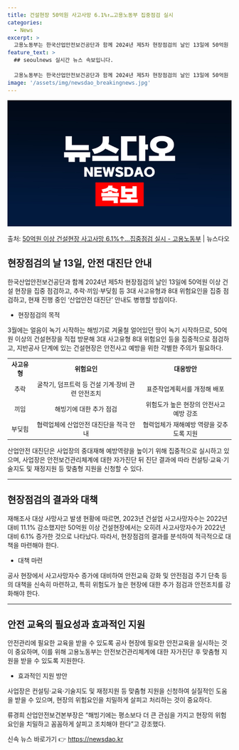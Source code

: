 ```yaml
---
title: 건설현장 50억원 사고사망 6.1%↑…고용노동부 집중점검 실시
categories:
  - News
excerpt: >
  고용노동부는 한국산업안전보건공단과 함께 2024년 제5차 현장점검의 날인 13일에 50억원 이상 건설 현장을…
feature_text: >
  ## seoulnews 실시간 뉴스 속보입니다.

  고용노동부는 한국산업안전보건공단과 함께 2024년 제5차 현장점검의 날인 13일에 50억원 이상 건설 현장을…
image: '/assets/img/newsdao_breakingnews.jpg'
---
```


![뉴스다오 속보](/assets/img/newsdao_breakingnews.jpg)

<p>출처: <a href="https://newsdao.kr/3331" rel="dofollow">50억원 이상 건설현장 사고사망 6.1%↑…집중점검 실시 - 고용노동부</a> | 뉴스다오</p>

<h2 data-ke-size="size26">현장점검의 날 13일, 안전 대진단 안내</h2>
<p data-ke-size="size16">한국산업안전보건공단과 함께 2024년 제5차 현장점검의 날인 13일에 50억원 이상 건설 현장을 집중 점검하고, 추락·끼임·부딪힘 등 3대 사고유형과 8대 위험요인을 집중 점검하고, 현재 진행 중인 ‘산업안전 대진단’ 안내도 병행할 방침이다.</p>
<ul>
<li>현장점검의 목적</li>
</ul>
<p data-ke-size="size16">3월에는 얼음이 녹기 시작하는 해빙기로 겨울철 얼어있던 땅이 녹기 시작하므로, 50억 원 이상의 건설현장을 직접 방문해 3대 사고유형 8대 위험요인 등을 집중적으로 점검하고, 지반공사 단계에 있는 건설현장은 안전사고 예방을 위한 각별한 주의가 필요하다.</p>
<table>
<tbody>
<tr>
<td style="text-align: center; height: 17px;"><b>사고유형</b></td>
<td style="text-align: center; height: 17px;"><b>위험요인</b></td>
<td style="text-align: center; height: 17px;"><b>대응방안</b></td>
</tr>
<tr>
<td style="text-align: center; height: 17px;">추락</td>
<td style="text-align: center; height: 17px;">굴착기, 덤프트럭 등 건설 기계·장비 관련 안전조치</td>
<td style="text-align: center; height: 17px;">표준작업계획서를 개정해 배포</td>
</tr>
<tr>
<td style="text-align: center; height: 17px;">끼임</td>
<td style="text-align: center; height: 17px;">해빙기에 대한 추가 점검</td>
<td style="text-align: center; height: 17px;">위험도가 높은 현장의 안전사고 예방 강조</td>
</tr>
<tr>
<td style="text-align: center; height: 17px;">부딪힘</td>
<td style="text-align: center; height: 17px;">협력업체에 산업안전 대진단을 적극 안내</td>
<td style="text-align: center; height: 17px;">협력업체가 재해예방 역량을 갖추도록 지원</td>
</tr>
</tbody>
</table>
<p data-ke-size="size16">산업안전 대진단은 사업장의 중대재해 예방역량을 높이기 위해 집중적으로 실시하고 있으며, 사업장은 안전보건관리체계에 대한 자가진단 뒤 진단 결과에 따라 컨설팅·교육·기술지도 및 재정지원 등 맞춤형 지원을 신청할 수 있다.</p>
<hr>
<h2 data-ke-size="size26">현장점검의 결과와 대책</h2>
<p data-ke-size="size16">재해조사 대상 사망사고 발생 현황에 따르면, 2023년 건설업 사고사망자수는 2022년 대비 11.1% 감소했지만 50억원 이상 건설현장에서는 오히려 사고사망자수가 2022년 대비 6.1% 증가한 것으로 나타났다. 따라서, 현장점검의 결과를 분석하여 적극적으로 대책을 마련해야 한다.</p>
<ul>
<li>대책 마련</li>
</ul>
<p data-ke-size="size16">공사 현장에서 사고사망자수 증가에 대비하여 안전교육 강화 및 안전점검 주기 단축 등의 대책을 신속히 마련하고, 특히 위험도가 높은 현장에 대한 추가 점검과 안전조치를 강화해야 한다.</p>
<hr>
<h2 data-ke-size="size26">안전 교육의 필요성과 효과적인 지원</h2>
<p data-ke-size="size16">안전관리에 필요한 교육을 받을 수 있도록 공사 현장에 필요한 안전교육을 실시하는 것이 중요하며, 이를 위해 고용노동부는 안전보건관리체계에 대한 자가진단 후 맞춤형 지원을 받을 수 있도록 지원한다.</p>
<ul>
<li>효과적인 지원 방안</li>
</ul>
<p data-ke-size="size16">사업장은 컨설팅·교육·기술지도 및 재정지원 등 맞춤형 지원을 신청하여 실질적인 도움을 받을 수 있으며, 현장의 위험요인을 치밀하게 살피고 처리하는 것이 중요하다.</p>
<p data-ke-size="size16">류경희 산업안전보건본부장은 “해빙기에는 평소보다 더 큰 관심을 가지고 현장의 위험요인을 치밀하고 꼼꼼하게 살피고 조치해야 한다”고 강조했다.</p> 

신속 뉴스 바로가기 👉 <a href="https://newsdao.kr" rel="dofollow">https://newsdao.kr</a>



